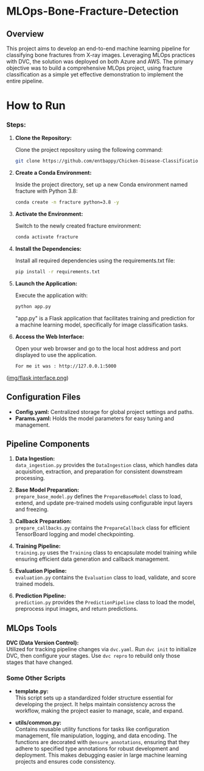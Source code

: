 # MLOps-Bone-Fracture-Detection


## Overview
This project aims to develop an end-to-end machine learning pipeline for classifying bone fractures from X-ray images. Leveraging MLOps practices with DVC, the solution was deployed on both Azure and AWS. The primary objective was to build a comprehensive MLOps project, using fracture classification as a simple yet effective demonstration to implement the entire pipeline.


# How to Run

### Steps:

1. **Clone the Repository:**

   Clone the project repository using the following command:

   ```bash
   git clone https://github.com/entbappy/Chicken-Disease-Classification--Project
   ```
2. **Create a Conda Environment:**

   Inside the project directory, set up a new Conda environment named fracture with Python 3.8:
   
    ```bash
   conda create -n fracture python=3.8 -y
   ```
    
3. **Activate the Environment:**

   Switch to the newly created fracture environment:
   
    ```bash
   conda activate fracture
    ```
    
4. **Install the Dependencies:**

   Install all required dependencies using the requirements.txt file:
   
   ```bash
   pip install -r requirements.txt
   ```
    
5. **Launch the Application:**

   Execute the application with:
   
   ```bash
   python app.py
   ```
   "app.py" is a Flask application that facilitates training and prediction for a machine learning model, specifically for       image classification tasks.

      
6. **Access the Web Interface:**

   Open your web browser and go to the local host address and port displayed to use the application.
   
   ```bash
   For me it was : http://127.0.0.1:5000
   ```

([img/flask interface.png](https://github.com/satyajeetburla/MLOps-Bone-Fracture-Detection/blob/main/img/flask%20interface.png))


## Configuration Files

- **Config.yaml:** Centralized storage for global project settings and paths.
- **Params.yaml:** Holds the model parameters for easy tuning and management.

## Pipeline Components

1. **Data Ingestion:**  
   `data_ingestion.py` provides the `DataIngestion` class, which handles data acquisition, extraction, and preparation for consistent downstream processing.

2. **Base Model Preparation:**  
   `prepare_base_model.py` defines the `PrepareBaseModel` class to load, extend, and update pre-trained models using configurable input layers and freezing.

3. **Callback Preparation:**  
   `prepare_callbacks.py` contains the `PrepareCallback` class for efficient TensorBoard logging and model checkpointing.

4. **Training Pipeline:**  
   `training.py` uses the `Training` class to encapsulate model training while ensuring efficient data generation and callback management.

5. **Evaluation Pipeline:**  
   `evaluation.py` contains the `Evaluation` class to load, validate, and score trained models.

6. **Prediction Pipeline:**  
   `prediction.py` provides the `PredictionPipeline` class to load the model, preprocess input images, and return predictions.

## MLOps Tools

**DVC (Data Version Control):**  
Utilized for tracking pipeline changes via `dvc.yaml`. Run `dvc init` to initialize DVC, then configure your stages. Use `dvc repro` to rebuild only those stages that have changed.

### Some Other Scripts

- **template.py:**  
  This script sets up a standardized folder structure essential for developing the project. It helps maintain consistency across the workflow, making the project easier to manage, scale, and expand. 

- **utils/common.py:**  
    Contains reusable utility functions for tasks like configuration management, file manipulation, logging, and data encoding. The functions are decorated with `@ensure_annotations`, ensuring that they adhere to specified type annotations for robust development and deployment. This makes debugging easier in large machine learning projects and ensures code consistency.








